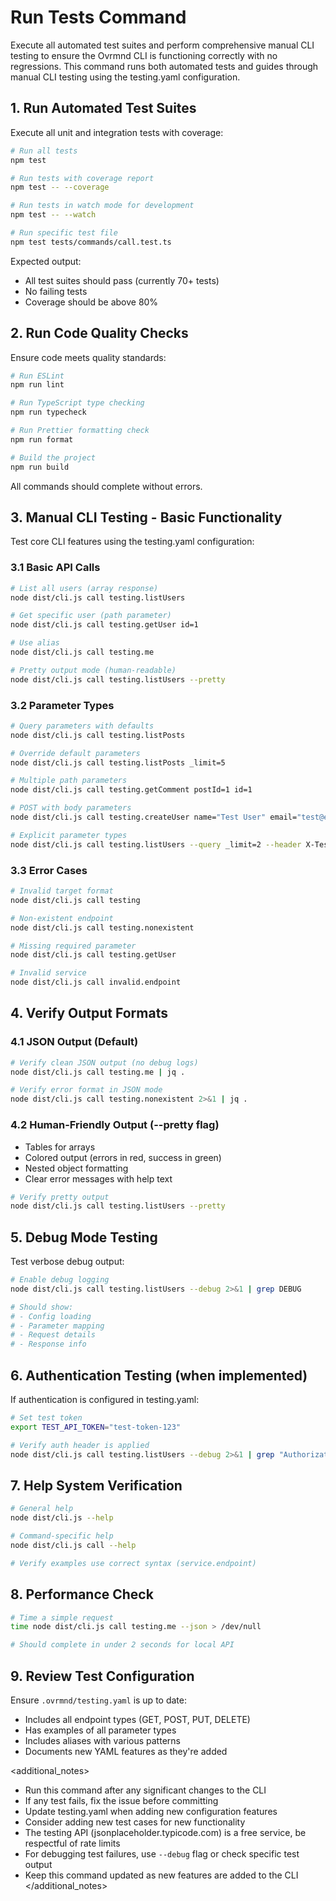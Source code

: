 # Run Tests Command

<goal>
Execute all automated test suites and perform comprehensive manual CLI testing to ensure the Ovrmnd CLI is functioning correctly with no regressions.
</goal>

<instructions>
This command runs both automated tests and guides through manual CLI testing using the testing.yaml configuration.

## 1. **Run Automated Test Suites**

Execute all unit and integration tests with coverage:

```bash
# Run all tests
npm test

# Run tests with coverage report
npm test -- --coverage

# Run tests in watch mode for development
npm test -- --watch

# Run specific test file
npm test tests/commands/call.test.ts
```

Expected output:
- All test suites should pass (currently 70+ tests)
- No failing tests
- Coverage should be above 80%

## 2. **Run Code Quality Checks**

Ensure code meets quality standards:

```bash
# Run ESLint
npm run lint

# Run TypeScript type checking
npm run typecheck

# Run Prettier formatting check
npm run format

# Build the project
npm run build
```

All commands should complete without errors.

## 3. **Manual CLI Testing - Basic Functionality**

Test core CLI features using the testing.yaml configuration:

### 3.1 Basic API Calls
```bash
# List all users (array response)
node dist/cli.js call testing.listUsers

# Get specific user (path parameter)
node dist/cli.js call testing.getUser id=1

# Use alias
node dist/cli.js call testing.me

# Pretty output mode (human-readable)
node dist/cli.js call testing.listUsers --pretty
```

### 3.2 Parameter Types
```bash
# Query parameters with defaults
node dist/cli.js call testing.listPosts

# Override default parameters
node dist/cli.js call testing.listPosts _limit=5

# Multiple path parameters
node dist/cli.js call testing.getComment postId=1 id=1

# POST with body parameters
node dist/cli.js call testing.createUser name="Test User" email="test@example.com"

# Explicit parameter types
node dist/cli.js call testing.listUsers --query _limit=2 --header X-Test=value
```

### 3.3 Error Cases
```bash
# Invalid target format
node dist/cli.js call testing

# Non-existent endpoint
node dist/cli.js call testing.nonexistent

# Missing required parameter
node dist/cli.js call testing.getUser

# Invalid service
node dist/cli.js call invalid.endpoint
```

## 4. **Verify Output Formats**

### 4.1 JSON Output (Default)
```bash
# Verify clean JSON output (no debug logs)
node dist/cli.js call testing.me | jq .

# Verify error format in JSON mode
node dist/cli.js call testing.nonexistent 2>&1 | jq .
```

### 4.2 Human-Friendly Output (--pretty flag)
- Tables for arrays
- Colored output (errors in red, success in green)
- Nested object formatting
- Clear error messages with help text

```bash
# Verify pretty output
node dist/cli.js call testing.listUsers --pretty
```

## 5. **Debug Mode Testing**

Test verbose debug output:

```bash
# Enable debug logging
node dist/cli.js call testing.listUsers --debug 2>&1 | grep DEBUG

# Should show:
# - Config loading
# - Parameter mapping
# - Request details
# - Response info
```

## 6. **Authentication Testing** (when implemented)

If authentication is configured in testing.yaml:

```bash
# Set test token
export TEST_API_TOKEN="test-token-123"

# Verify auth header is applied
node dist/cli.js call testing.listUsers --debug 2>&1 | grep "Authorization"
```

## 7. **Help System Verification**

```bash
# General help
node dist/cli.js --help

# Command-specific help
node dist/cli.js call --help

# Verify examples use correct syntax (service.endpoint)
```

## 8. **Performance Check**

```bash
# Time a simple request
time node dist/cli.js call testing.me --json > /dev/null

# Should complete in under 2 seconds for local API
```

## 9. **Review Test Configuration**

Ensure `.ovrmnd/testing.yaml` is up to date:
- Includes all endpoint types (GET, POST, PUT, DELETE)
- Has examples of all parameter types
- Includes aliases with various patterns
- Documents new YAML features as they're added

</instructions>

<additional_notes>
- Run this command after any significant changes to the CLI
- If any test fails, fix the issue before committing
- Update testing.yaml when adding new configuration features
- Consider adding new test cases for new functionality
- The testing API (jsonplaceholder.typicode.com) is a free service, be respectful of rate limits
- For debugging test failures, use `--debug` flag or check specific test output
- Keep this command updated as new features are added to the CLI
</additional_notes>
